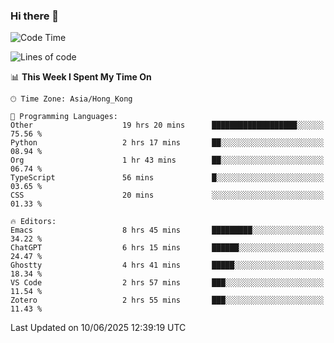 ### Hi there 👋

<!--
**nicehiro/nicehiro** is a ✨ _special_ ✨ repository because its `README.md` (this file) appears on your GitHub profile.

Here are some ideas to get you started:

- 🔭 I’m currently working on ...
- 🌱 I’m currently learning ...
- 👯 I’m looking to collaborate on ...
- 🤔 I’m looking for help with ...
- 💬 Ask me about ...
- 📫 How to reach me: ...
- 😄 Pronouns: ...
- ⚡ Fun fact: ...
-->

<!--START_SECTION:waka-->
![Code Time](http://img.shields.io/badge/Code%20Time-723%20hrs%2030%20mins-blue)

![Lines of code](https://img.shields.io/badge/From%20Hello%20World%20I%27ve%20Written-1.7%20million%20lines%20of%20code-blue)

📊 **This Week I Spent My Time On** 

```text
🕑︎ Time Zone: Asia/Hong_Kong

💬 Programming Languages: 
Other                    19 hrs 20 mins      ███████████████████░░░░░░   75.56 % 
Python                   2 hrs 17 mins       ██░░░░░░░░░░░░░░░░░░░░░░░   08.94 % 
Org                      1 hr 43 mins        ██░░░░░░░░░░░░░░░░░░░░░░░   06.74 % 
TypeScript               56 mins             █░░░░░░░░░░░░░░░░░░░░░░░░   03.65 % 
CSS                      20 mins             ░░░░░░░░░░░░░░░░░░░░░░░░░   01.33 % 

🔥 Editors: 
Emacs                    8 hrs 45 mins       █████████░░░░░░░░░░░░░░░░   34.22 % 
ChatGPT                  6 hrs 15 mins       ██████░░░░░░░░░░░░░░░░░░░   24.47 % 
Ghostty                  4 hrs 41 mins       █████░░░░░░░░░░░░░░░░░░░░   18.34 % 
VS Code                  2 hrs 57 mins       ███░░░░░░░░░░░░░░░░░░░░░░   11.54 % 
Zotero                   2 hrs 55 mins       ███░░░░░░░░░░░░░░░░░░░░░░   11.43 % 
```


 Last Updated on 10/06/2025 12:39:19 UTC
<!--END_SECTION:waka-->

